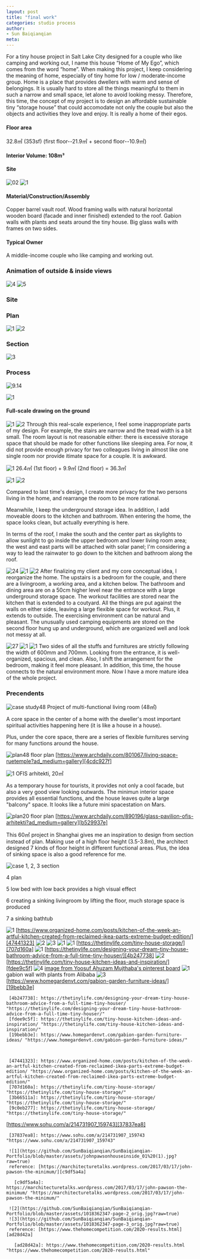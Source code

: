 ```yaml
---
layout: post
title: "final work"
categories: studio process
author:
- Sun Baiqianqian
meta:
---
```




For a tiny house project in Salt Lake City designed for a couple who like camping and working out, I name this house “Home of My Ego”, which comes from the word “home”. When making this project, I keep considering the meaning of home, especially of tiny home for low / moderate-income group. Home is a place that provides dwellers with warm and sense of belongings. It is usually hard to store all the things meaningful to them in such a narrow and small space, let alone to avoid looking messy. Therefore, this time, the concept of my project is to design an affordable sustainable tiny “storage house” that could accomodate not only the couple but also the objects and activities they love and enjoy. It is really a home of their egos.

 #### Floor area
32.8㎡ (353sf) (first floor--21.9㎡ + second floor--10.9㎡)

 #### Interior Volume: 108m³

 #### Site
![02](https://raw.githubusercontent.com/SunBaiqianqian/SunBaiqianqian-Portfolio/master/assets/site02.png)
![1](https://raw.githubusercontent.com/SunBaiqianqian/SunBaiqianqian-Portfolio/master/assets/2021-09-20222144.png)

 #### Material/Construction/Assembly
Copper barrel vault roof.
Wood framing walls with natural horizontal wooden board (facade and inner finished) extended to the roof.
Gabion walls with plants and seats around the tiny house.
Big glass walls with frames on two sides.

 #### Typical Owner
 A middle-income couple who like camping and working out.



 ### Animation of outside & inside views
![4](assets/outside.gif)
![5](assets/inside.gif)

 ### Site


 ### Plan
![1](assets/plan1-01.png)
![2](assets/plan2-01.png)

 ### Section
![3](assets/section-01.png)

 ### Process
![9.14](https://github.com/SunBaiqianqian/SunBaiqianqian-Portfolio/blob/master/assets/9.14%E6%96%B0plan%20section.jpg?raw=true)

![1](https://raw.githubusercontent.com/SunBaiqianqian/SunBaiqianqian-Portfolio/master/assets/9.17.jpg)

 #### Full-scale drawing on the ground
![1](https://raw.githubusercontent.com/SunBaiqianqian/SunBaiqianqian-Portfolio/master/assets/BaiqianqianSun_03first%20floor%2Bbasement%20plan.jpg)
![2](https://raw.githubusercontent.com/SunBaiqianqian/SunBaiqianqian-Portfolio/master/assets/BaiqianqianSun_03second%20floor%20plan.jpg)
Through this real-scale experience, I feel some inappropriate parts of my design. For example, the stairs are narrow and the tread width is a bit small. The room layout is not reasonable either: there is excessive storage space that should be made for other functions like sleeping area. For now, it did not provide enough privacy for two colleagues living in almost like one single room nor provide itimate space for a couple. It is awkward.

![1](https://raw.githubusercontent.com/SunBaiqianqian/SunBaiqianqian-Portfolio/master/assets/9.22.jpg)
26.4㎡ (1st floor) + 9.9㎡ (2nd floor) = 36.3㎡

![1](https://github.com/SunBaiqianqian/SunBaiqianqian-Portfolio/blob/master/assets/ViewCapture20210923_002439.jpg?raw=true)
![2](https://github.com/SunBaiqianqian/SunBaiqianqian-Portfolio/blob/master/assets/ViewCapture20210923_002847.jpg?raw=true)

Compared to last time's design, I create more privacy for the two persons living in the home, and rearrange the room to be more rational.

Meanwhile, I keep the underground storage idea. In addition, I add moveable doors to the kitchen and bathroom. When entering the home, the space looks clean, but actually everything is here.

In terms of the roof, I make the south and the center part as skylights to allow sunlight to go inside the upper bedroom and lower living room area; the west and east parts will be attached with solar panel; I'm considering a way to lead the rainwater to go down to the kitchen and bathroom along the roof.

![24](https://github.com/SunBaiqianqian/SunBaiqianqian-Portfolio/blob/master/assets/9.24%E6%96%B0-01.png?raw=true)
![1](https://github.com/SunBaiqianqian/SunBaiqianqian-Portfolio/blob/master/assets/9.24-1.jpg?raw=true)
![2](https://github.com/SunBaiqianqian/SunBaiqianqian-Portfolio/blob/master/assets/9.24-2.jpg?raw=true)
After finalizing my client and my core conceptual idea, I reorganize the home. The upstairs is a bedroom for the couple, and there are a livingroom, a working area, and a kitchen below. The bathroom and dining area are on a 50cm higher level near the entrance with a large underground storage space. The workout facilities are stored near the kitchen that is extended to a coutyard. All the things are put against the walls on either sides, leaving a large flexible space for workout. Plus, it extends to outside. The exercising environment can be natural and pleasant. The unusually used camping equipments are stored on the second floor hung up and underground, which are organized well and look not messy at all.

![27](https://raw.githubusercontent.com/SunBaiqianqian/SunBaiqianqian-Portfolio/master/assets/9.27-01.png)
![1](https://raw.githubusercontent.com/SunBaiqianqian/SunBaiqianqian-Portfolio/master/assets/微信图片_20210930005345.jpg)
![1](https://raw.githubusercontent.com/SunBaiqianqian/SunBaiqianqian-Portfolio/master/assets/微信图片_202109300053451.jpg)
Two sides of all the stuffs and furnitures are strictly following the width of 600mm and 700mm. Looking from the entrance, it is well-organized, spacious, and clean. Also, I shift the arrangement for the bedroom, making it feel more pleasant. In addition, this time, the house connects to the natural environment more. Now I have a more mature idea of the whole project.



 ### Precendents
 ![case study48](https://github.com/SunBaiqianqian/SunBaiqianqian-Portfolio/blob/master/assets/case%20study48.jpg?raw=true)
 Project of multi-functional living room (48㎡)

 A core space in the center of a home with the dweller's most important spiritual activities happening here (it is like a house in a house).

 Plus, under the core space, there are a series of flexible furnitures serving for many functions around the house.

 ![plan48](https://github.com/SunBaiqianqian/SunBaiqianqian-Portfolio/blob/master/assets/plan119.jpg?raw=true)
 floor plan
 [https://www.archdaily.com/801067/living-space-ruetemple?ad_medium=gallery][4cdc927f]

   [4cdc927f]: https://www.archdaily.com/801067/living-space-ruetemple?ad_medium=gallery "https://www.archdaily.com/801067/living-space-ruetemple?ad_medium=gallery"


 ![1](https://github.com/SunBaiqianqian/SunBaiqianqian-Portfolio/blob/master/assets/1.jpg?raw=true)
 OFIS arhitekti, 20㎡

 As a temporary house for tourists, it provides not only a cool facade, but also a very good view looking outwards. The minimun interior space provides all essential functions, and the house leaves quite a large "balcony" space. It looks like a future mini spacestation on Mars.

 ![plan20](https://github.com/SunBaiqianqian/SunBaiqianqian-Portfolio/blob/master/assets/1520515702726532.jpg?raw=true)
 floor plan
 [https://www.archdaily.com/890196/glass-pavilion-ofis-arhitekti?ad_medium=gallery][b529937e]

   [b529937e]: https://www.archdaily.com/890196/glass-pavilion-ofis-arhitekti?ad_medium=gallery "https://www.archdaily.com/890196/glass-pavilion-ofis-arhitekti?ad_medium=gallery"

   This 60㎡ project in Shanghai gives me an inspiration to design from section instead of plan. Making use of a high floor height (3.5-3.8m), the architect designed 7 kinds of floor height in different functional areas. Plus, the idea of sinking space is also a good reference for me.

   ![case](https://github.com/SunBaiqianqian/SunBaiqianqian-Portfolio/blob/master/assets/%E4%B8%8B%E6%B2%89%E5%BC%8F.jpg?raw=true)
   1, 2, 3 section

   4 plan

   5 low bed with low back provides a high visual effect

   6 creating a sinking livingroom by lifting the floor, much storage space is produced

   7 a sinking bathtub

   ![1](https://raw.githubusercontent.com/SunBaiqianqian/SunBaiqianqian-Portfolio/master/assets/tiny-house-kitchen-storage-ideas.jpg)
   [https://www.organized-home.com/posts/kitchen-of-the-week-an-artful-kitchen-created-from-reclaimed-ikea-parts-extreme-budget-edition/][47441323]
   ![2](https://raw.githubusercontent.com/SunBaiqianqian/SunBaiqianqian-Portfolio/master/assets/hidden-closet-in-tiny-home.jpg)
   ![3](https://raw.githubusercontent.com/SunBaiqianqian/SunBaiqianqian-Portfolio/master/assets/using-walls-as-storage-in-tiny-house.jpg)
   ![1](https://raw.githubusercontent.com/SunBaiqianqian/SunBaiqianqian-Portfolio/master/assets/under-floor-storage-space.jpg)
   ![1](https://raw.githubusercontent.com/SunBaiqianqian/SunBaiqianqian-Portfolio/master/assets/Bench-Seat-Storage-for-a-tiny-house.jpg)
   [https://thetinylife.com/tiny-house-storage/][707d160a]
   ![1](https://raw.githubusercontent.com/SunBaiqianqian/SunBaiqianqian-Portfolio/master/assets/pull-out-bathroom-organizers.jpg)
   [https://thetinylife.com/designing-your-dream-tiny-house-bathroom-advice-from-a-full-time-tiny-houser/][4b247738]
   ![2](https://raw.githubusercontent.com/SunBaiqianqian/SunBaiqianqian-Portfolio/master/assets/tiny-house-kichen-knife-storage.jpg)
   [https://thetinylife.com/tiny-house-kitchen-ideas-and-inspiration/][fdee9c5f]
   ![4](https://i.pinimg.com/originals/c2/f1/c5/c2f1c5dd2c0070488785a664c7bd3411.jpg)
   [image from Yoosuf Ahuzam Mujthaba's pinterest board](https://www.pinterest.com/ahuzammujthaba/_saved/)
   ![1](https://sc01.alicdn.com/kf/HTB1ZvV7X3vGK1Jjy0Feq6xYupXaJ/Factory-low-price-gabion-basket-gabion-stone.jpg)
   gabion wall with plants from Alibaba
   ![3](https://www.homegardenvt.com/wp-content/uploads/2020/05/Gabion-Garden-Furniture-2.jpg)
   [https://www.homegardenvt.com/gabion-garden-furniture-ideas/][19bebb3e]

     [4b247738]: https://thetinylife.com/designing-your-dream-tiny-house-bathroom-advice-from-a-full-time-tiny-houser/ "https://thetinylife.com/designing-your-dream-tiny-house-bathroom-advice-from-a-full-time-tiny-houser/"
     [fdee9c5f]: https://thetinylife.com/tiny-house-kitchen-ideas-and-inspiration/ "https://thetinylife.com/tiny-house-kitchen-ideas-and-inspiration/"
     [19bebb3e]: https://www.homegardenvt.com/gabion-garden-furniture-ideas/ "https://www.homegardenvt.com/gabion-garden-furniture-ideas/"



     [47441323]: https://www.organized-home.com/posts/kitchen-of-the-week-an-artful-kitchen-created-from-reclaimed-ikea-parts-extreme-budget-edition/ "https://www.organized-home.com/posts/kitchen-of-the-week-an-artful-kitchen-created-from-reclaimed-ikea-parts-extreme-budget-edition/"
     [707d160a]: https://thetinylife.com/tiny-house-storage/ "https://thetinylife.com/tiny-house-storage/"
     [3b66511a]: https://thetinylife.com/tiny-house-storage/ "https://thetinylife.com/tiny-house-storage/"
     [9c0eb277]: https://thetinylife.com/tiny-house-storage/ "https://thetinylife.com/tiny-house-storage/"


   [https://www.sohu.com/a/214731907_159743][37837ea8]

     [37837ea8]: https://www.sohu.com/a/214731907_159743 "https://www.sohu.com/a/214731907_159743"

     ![1](https://github.com/SunBaiqianqian/SunBaiqianqian-Portfolio/blob/master/assets/johnpawsonhouseinside_01%20(1).jpg?raw=true)
     reference: [https://marchitecturetalks.wordpress.com/2017/03/17/john-pawson-the-minimum/][c9df5a4a]

       [c9df5a4a]: https://marchitecturetalks.wordpress.com/2017/03/17/john-pawson-the-minimum/ "https://marchitecturetalks.wordpress.com/2017/03/17/john-pawson-the-minimum/"

     ![2](https://github.com/SunBaiqianqian/SunBaiqianqian-Portfolio/blob/master/assets/1018362347-page-2_orig.jpg?raw=true)
     ![3](https://github.com/SunBaiqianqian/SunBaiqianqian-Portfolio/blob/master/assets/1018362347-page-3_orig.jpg?raw=true)
     reference: [https://www.thehomecompetition.com/2020-results.html][ad28d42a]

       [ad28d42a]: https://www.thehomecompetition.com/2020-results.html "https://www.thehomecompetition.com/2020-results.html"
